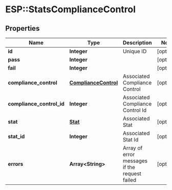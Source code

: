 # ESP::StatsComplianceControl

## Properties
Name | Type | Description | Notes
------------ | ------------- | ------------- | -------------
**id** | **Integer** | Unique ID | [optional] 
**pass** | **Integer** |  | [optional] 
**fail** | **Integer** |  | [optional] 
**compliance_control** | [**ComplianceControl**](ComplianceControl.md) | Associated Compliance Control | [optional] 
**compliance_control_id** | **Integer** | Associated Compliance Control Id | [optional] 
**stat** | [**Stat**](Stat.md) | Associated Stat | [optional] 
**stat_id** | **Integer** | Associated Stat Id | [optional] 
**errors** | **Array&lt;String&gt;** | Array of error messages if the request failed | [optional] 


